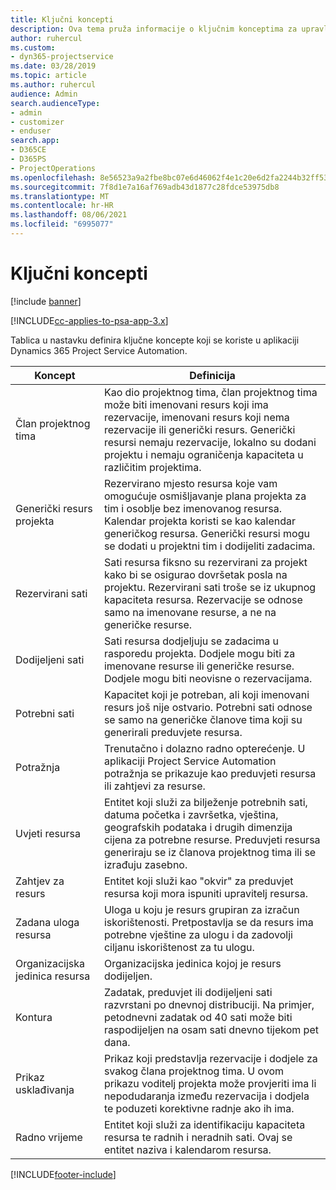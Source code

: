 ```yaml
---
title: Ključni koncepti
description: Ova tema pruža informacije o ključnim konceptima za upravljanje resursima u aplikaciji Project Service Automation.
author: ruhercul
ms.custom:
- dyn365-projectservice
ms.date: 03/28/2019
ms.topic: article
ms.author: ruhercul
audience: Admin
search.audienceType:
- admin
- customizer
- enduser
search.app:
- D365CE
- D365PS
- ProjectOperations
ms.openlocfilehash: 8e56523a9a2fbe8bc07e6d46062f4e1c20e6d2fa2244b32ff53e96d898b0086c
ms.sourcegitcommit: 7f8d1e7a16af769adb43d1877c28fdce53975db8
ms.translationtype: MT
ms.contentlocale: hr-HR
ms.lasthandoff: 08/06/2021
ms.locfileid: "6995077"
---
```

# <a name="key-concepts"></a>Ključni koncepti

[!include [banner](../includes/psa-now-project-operations.md)]

[!INCLUDE[cc-applies-to-psa-app-3.x](../includes/cc-applies-to-psa-app-3x.md)]

Tablica u nastavku definira ključne koncepte koji se koriste u aplikaciji Dynamics 365 Project Service Automation.

| Koncept                    | Definicija |
|----------------------------|------------|
| Član projektnog tima        | Kao dio projektnog tima, član projektnog tima može biti imenovani resurs koji ima rezervacije, imenovani resurs koji nema rezervacije ili generički resurs. Generički resursi nemaju rezervacije, lokalno su dodani projektu i nemaju ograničenja kapaciteta u različitim projektima. |
| Generički resurs projekta   | Rezervirano mjesto resursa koje vam omogućuje osmišljavanje plana projekta za tim i osoblje bez imenovanog resursa. Kalendar projekta koristi se kao kalendar generičkog resursa. Generički resursi mogu se dodati u projektni tim i dodijeliti zadacima. |
| Rezervirani sati               | Sati resursa fiksno su rezervirani za projekt kako bi se osigurao dovršetak posla na projektu. Rezervirani sati troše se iz ukupnog kapaciteta resursa. Rezervacije se odnose samo na imenovane resurse, a ne na generičke resurse. |
| Dodijeljeni sati             | Sati resursa dodjeljuju se zadacima u rasporedu projekta. Dodjele mogu biti za imenovane resurse ili generičke resurse. Dodjele mogu biti neovisne o rezervacijama. |
| Potrebni sati             | Kapacitet koji je potreban, ali koji imenovani resurs još nije ostvario. Potrebni sati odnose se samo na generičke članove tima koji su generirali preduvjete resursa. |
| Potražnja                     | Trenutačno i dolazno radno opterećenje. U aplikaciji Project Service Automation potražnja se prikazuje kao preduvjeti resursa ili zahtjevi za resurse. |
| Uvjeti resursa       | Entitet koji služi za bilježenje potrebnih sati, datuma početka i završetka, vještina, geografskih podataka i drugih dimenzija cijena za potrebne resurse. Preduvjeti resursa generiraju se iz članova projektnog tima ili se izrađuju zasebno. |
| Zahtjev za resurs           | Entitet koji služi kao "okvir" za preduvjet resursa koji mora ispuniti upravitelj resursa. |
| Zadana uloga resursa      | Uloga u koju je resurs grupiran za izračun iskorištenosti. Pretpostavlja se da resurs ima potrebne vještine za ulogu i da zadovolji ciljanu iskorištenost za tu ulogu. |
| Organizacijska jedinica resursa | Organizacijska jedinica kojoj je resurs dodijeljen. |
| Kontura                    | Zadatak, preduvjet ili dodijeljeni sati razvrstani po dnevnoj distribuciji. Na primjer, petodnevni zadatak od 40 sati može biti raspodijeljen na osam sati dnevno tijekom pet dana. |
| Prikaz usklađivanja        | Prikaz koji predstavlja rezervacije i dodjele za svakog člana projektnog tima. U ovom prikazu voditelj projekta može provjeriti ima li nepodudaranja između rezervacija i dodjela te poduzeti korektivne radnje ako ih ima. |
| Radno vrijeme                 | Entitet koji služi za identifikaciju kapaciteta resursa te radnih i neradnih sati. Ovaj se entitet naziva i kalendarom resursa. |


[!INCLUDE[footer-include](../includes/footer-banner.md)]